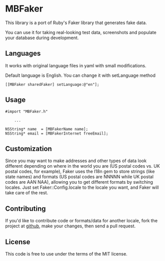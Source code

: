 MBFaker
=====
This library is a port of Ruby's Faker library that generates fake data.  

You can use it for taking real-looking test data, screenshots and populate
your database during development.

Languages
----------
It works with original language files in yaml with small modifications.

Default language is English. You can change it with setLanguage method

    [[MBFaker sharedFaker] setLanguage:@"en"];

Usage
-----
    #import "MBFaker.h"
    
        ...
            
    NSString* name  = [MBFakerName name];
    NSString* email = [MBFakerInternet freeEmail];

Customization
------------

Since you may want to make addresses and other types of data look different
depending on where in the world you are (US postal codes vs. UK postal codes,
for example), Faker uses the I18n gem to store strings (like state names) and
formats (US postal codes are NNNNN while UK postal codes are AAN NAA),
allowing you to get different formats by switching locales.  Just set
Faker::Config.locale to the locale you want, and Faker will take care of the
rest.

Contributing
------------
If you'd like to contribute code or formats/data for another locale, fork
the project at [github](https://github.com/bananita/mbfaker), make your changes,
then send a pull request.

License
-------
This code is free to use under the terms of the MIT license.
